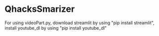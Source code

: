 # QhacksSmarizer
For using videoPart.py,
download streamlit by using "pip install streamlit", 
install youtube_dl by using "pip install youtube_dl"
